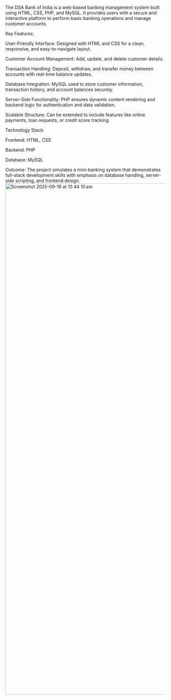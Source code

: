 The DSA Bank of India is a web-based banking management system built using HTML, CSS, PHP, and MySQL. It provides users with a secure and interactive platform to perform basic banking operations and manage customer accounts.

Key Features:

User-Friendly Interface: Designed with HTML and CSS for a clean, responsive, and easy-to-navigate layout.

Customer Account Management: Add, update, and delete customer details.

Transaction Handling: Deposit, withdraw, and transfer money between accounts with real-time balance updates.

Database Integration: MySQL used to store customer information, transaction history, and account balances securely.

Server-Side Functionality: PHP ensures dynamic content rendering and backend logic for authentication and data validation.

Scalable Structure: Can be extended to include features like online payments, loan requests, or credit score tracking.

Technology Stack:

Frontend: HTML, CSS

Backend: PHP

Database: MySQL

Outcome:
The project simulates a mini-banking system that demonstrates full-stack development skills with emphasis on database handling, server-side scripting, and frontend design.
<img width="2560" height="1600" alt="Screenshot 2025-09-19 at 10 44 10 am" src="https://github.com/user-attachments/assets/9f0ada66-b654-4fac-abe8-49d91d6b3c16" />

